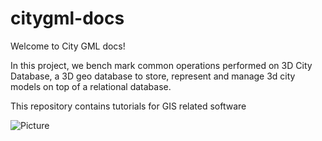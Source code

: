 # citygml-docs

Welcome to City GML docs! 

In this project, we bench mark common operations performed on 3D City Database, a 3D geo database to store, represent 
and manage 3d city models on top of a relational database.

This repository contains tutorials for GIS related software

![Picture](https://github.com/readysetgit24/citygml-docs/4_post_gres-queries.png)
